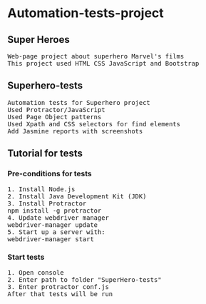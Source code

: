 # Automation-tests-project

<h2> Super Heroes </h2> 
<pre>
Web-page project about superhero Marvel's films 
This project used HTML_CSS_JavaScript and Bootstrap 
</pre>

<h2> Superhero-tests </h2>
<pre>Automation tests for Superhero project 
Used Protractor/JavaScript 
Used Page Object patterns
Used Xpath and CSS selectors for find elements 
Add Jasmine reports with screenshots </pre>


<h2> Tutorial for tests </h2>

<h3>Pre-conditions for tests</h3>

<pre>
1. Install Node.js
2. Install Java Development Kit (JDK)
3. Install Protractor
npm install -g protractor
4. Update webdriver manager
webdriver-manager update
5. Start up a server with:
webdriver-manager start
</pre>


<h3> Start tests </h3>
<pre>
1. Open console
2. Enter path to folder "SuperHero-tests"
3. Enter protractor conf.js
After that tests will be run
</pre>
